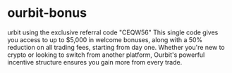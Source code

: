 # ourbit-bonus
urbit using the exclusive referral code "CEQW56" This single code gives you access to up to $5,000 in welcome bonuses, along with a 50% reduction on all trading fees, starting from day one. Whether you're new to crypto or looking to switch from another platform, Ourbit's powerful incentive structure ensures you gain more from every trade.
